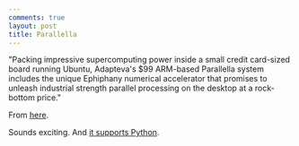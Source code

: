 ```yaml
---
comments: true
layout: post
title: Parallella
---
```


"Packing impressive supercomputing power inside a small credit card-sized board running Ubuntu, Adapteva's $99 ARM-based Parallella system includes the unique Ephiphany numerical accelerator that promises to unleash industrial strength parallel processing on the desktop at a rock-bottom price."

From [here](http://programming.oreilly.com/2013/12/supercomputing-on-the-cheap-with-parallella.html).

Sounds exciting. And [it supports Python](http://jugad2.blogspot.com/2013/12/parallela-low-cost-desktop.html).
